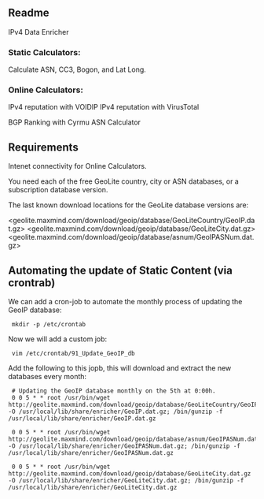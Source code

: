 ## Readme

IPv4 Data Enricher

### Static Calculators:

Calculate ASN, CC3, Bogon, and Lat Long. 

### Online Calculators:

IPv4 reputation with VOIDIP
IPv4 reputation with VirusTotal

BGP Ranking with Cyrmu ASN Calculator

## Requirements

Intenet connectivity for Online Calculators.

You need each of the free GeoLite country, city or ASN databases, or a subscription database version. 

The last known download locations for the GeoLite database versions are:

<geolite.maxmind.com/download/geoip/database/GeoLiteCountry/GeoIP.dat.gz>
<geolite.maxmind.com/download/geoip/database/GeoLiteCity.dat.gz>
<geolite.maxmind.com/download/geoip/database/asnum/GeoIPASNum.dat.gz>


## Automating the update of Static Content (via crontrab)

We can add a cron-job to automate the monthly process of updating the GeoIP database:

```
 mkdir -p /etc/crontab
```

Now we will add a custom job:

```
 vim /etc/crontab/91_Update_GeoIP_db
```

Add the following to this jopb, this will download and extract the new databases every month:

``` 
 # Updating the GeoIP database monthly on the 5th at 0:00h.
 0 0 5 * * root /usr/bin/wget http://geolite.maxmind.com/download/geoip/database/GeoLiteCountry/GeoIP.dat.gz -O /usr/local/lib/share/enricher/GeoIP.dat.gz; /bin/gunzip -f /usr/local/lib/share/enricher/GeoIP.dat.gz

 0 0 5 * * root /usr/bin/wget http://geolite.maxmind.com/download/geoip/database/asnum/GeoIPASNum.dat.gz -O /usr/local/lib/share/enricher/GeoIPASNum.dat.gz; /bin/gunzip -f /usr/local/lib/share/enricher/GeoIPASNum.dat.gz

 0 0 5 * * root /usr/bin/wget http://geolite.maxmind.com/download/geoip/database/GeoLiteCity.dat.gz -O /usr/local/lib/share/enricher/GeoLiteCity.dat.gz; /bin/gunzip -f /usr/local/lib/share/enricher/GeoLiteCity.dat.gz
```